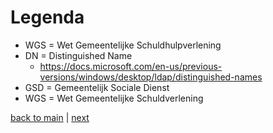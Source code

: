 # Legenda

- WGS = Wet Gemeentelijke Schuldhulpverlening  
- DN = Distinguished Name  
    - https://docs.microsoft.com/en-us/previous-versions/windows/desktop/ldap/distinguished-names
- GSD = Gemeentelijk Sociale Dienst
- WGS = Wet Gemeentelijke Schuldverlening

[back to main](../README.md) |
[next](./02_Overzicht_functionele_eisen.md)
